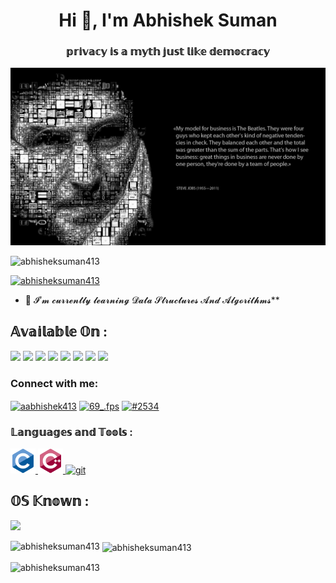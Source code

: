 <h1 align="center">Hi 👋, I'm Abhishek Suman</h1>
<h3 align="center">𝕡𝕣𝕚𝕧𝕒𝕔𝕪 𝕚𝕤 𝕒 𝕞𝕪𝕥𝕙 𝕛𝕦𝕤𝕥 𝕝𝕚𝕜𝕖 𝕕𝕖𝕞𝕠𝕔𝕣𝕒𝕔𝕪</h3>

<img src="https://github.com/abhisheksuman413/For-learning/blob/master/178-1789104_computer-science-wallpaper-steve-jobs-frases.jpg?raw=true">

<p align="left"> <img src="https://komarev.com/ghpvc/?username=abhisheksuman413&label=Profile%20views&color=0e75b6&style=flat" alt="abhisheksuman413" /> </p>

<p align="left"> <a href="https://github.com/ryo-ma/github-profile-trophy"><img src="https://github-profile-trophy.vercel.app/?username=abhisheksuman413" alt="abhisheksuman413" /></a> </p>

- 🌱 𝓘’𝓶 𝓬𝓾𝓻𝓻𝓮𝓷𝓽𝓵𝔂 𝓵𝓮𝓪𝓻𝓷𝓲𝓷𝓰 𝓓𝓪𝓽𝓪 𝓢𝓽𝓻𝓾𝓬𝓽𝓾𝓻𝓮𝓼 𝓐𝓷𝓭 𝓐𝓵𝓰𝓸𝓻𝓲𝓽𝓱𝓶𝓼**


<h2> 𝔸𝕧𝕒𝕚𝕝𝕒𝕓𝕝𝕖 𝕆𝕟 : </h2>

<a href= "https://github.com/abhisheksuman413"><img src="https://img.shields.io/badge/GitHub-100000?style=for-the-badge&logo=github&logoColor=white" /></a>  <a href= "https://www.instagram.com/69_.fps/"><img src="https://img.shields.io/badge/Instagram-E4405F?style=for-the-badge&logo=instagram&logoColor=white" /></a>  <a href= "https://web.whatsapp.com/7004822500"><img src="https://img.shields.io/badge/WhatsApp-25D366?style=for-the-badge&logo=whatsapp&logoColor=white" /></a>  <a href= "https://twitter.com/69__fps"><img src="https://img.shields.io/badge/Twitter-1DA1F2?style=for-the-badge&logo=twitter&logoColor=white" /></a>  <a href= "https://www.facebook.com/hramibacha420"><img src="https://img.shields.io/badge/Facebook-1877F2?style=for-the-badge&logo=facebook&logoColor=white" /></a> <a href= "https://mail.google.com/mail/u/0/?ogbl#inbox?compose=DmwnWsLWQlQnSDNsXqCXvKrDvLZsFRSvMptGpfdkdSGCcCXqxdZgRXKgPPGTpBvwShqWRrPZZdrl"><img src="https://img.shields.io/badge/Gmail-D14836?style=for-the-badge&logo=gmail&logoColor=white" /></a>  <a href= "https://discord.gg/jFa4xQ3N"><img src="https://img.shields.io/badge/Discord-7289DA?style=for-the-badge&logo=discord&logoColor=white" /></a> <a href= "https://www.linkedin.com/in/abhishek-suman-29a66015a/"><img src="https://img.shields.io/badge/LinkedIn-0077B5?style=for-the-badge&logo=linkedin&logoColor=white" /></a>


<h3 align="left">Connect with me:</h3>
<p align="left">
<a href="https://twitter.com/aabhishek413" target="blank"><img align="center" src="https://raw.githubusercontent.com/rahuldkjain/github-profile-readme-generator/master/src/images/icons/Social/twitter.svg" alt="aabhishek413" height="30" width="40" /></a>
<a href="https://instagram.com/69_.fps" target="blank"><img align="center" src="https://raw.githubusercontent.com/rahuldkjain/github-profile-readme-generator/master/src/images/icons/Social/instagram.svg" alt="69_.fps" height="30" width="40" /></a> <a href="https://discord.gg/#2534" target="blank"><img align="center" src="https://raw.githubusercontent.com/rahuldkjain/github-profile-readme-generator/master/src/images/icons/Social/discord.svg" alt="#2534" height="30" width="40" /></a>
</p>

<h3 align="left">𝕃𝕒𝕟𝕘𝕦𝕒𝕘𝕖𝕤  𝕒𝕟𝕕  𝕋𝕠𝕠𝕝𝕤 :</h3>
<p align="left"> <a href="https://www.cprogramming.com/" target="_blank" rel="noreferrer"> <img src="https://raw.githubusercontent.com/devicons/devicon/master/icons/c/c-original.svg" alt="c" width="40" height="40"/> </a> <a href="https://www.w3schools.com/cpp/" target="_blank" rel="noreferrer"> <img src="https://raw.githubusercontent.com/devicons/devicon/master/icons/cplusplus/cplusplus-original.svg" alt="cplusplus" width="40" height="40"/> </a> <a href="https://git-scm.com/" target="_blank" rel="noreferrer"> <img src="https://www.vectorlogo.zone/logos/git-scm/git-scm-icon.svg" alt="git" width="40" height="40"/> </a> </p>

<h2> 𝕆𝕊  𝕂𝕟𝕠𝕨𝕟 : </h2>

<img src="https://img.shields.io/badge/Windows-0078D6?style=for-the-badge&logo=windows&logoColor=white" />



<p><img align="left" src="https://github-readme-stats.vercel.app/api/top-langs?username=abhisheksuman413&show_icons=true&locale=en&layout=compact" alt="abhisheksuman413" /></p>

<p>&nbsp;<img align="center" src="https://github-readme-stats.vercel.app/api?username=abhisheksuman413&show_icons=true&locale=en" alt="abhisheksuman413" /></p>

<p><img align="center" src="https://github-readme-streak-stats.herokuapp.com/?user=abhisheksuman413&" alt="abhisheksuman413" /></p>

